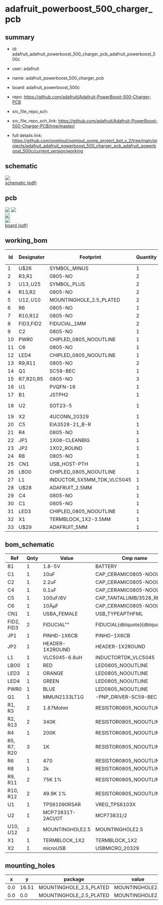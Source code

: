 # adafruit_powerboost_500_charger_pcb
 
## summary 
* id: adafruit_adafruit_powerboost_500_charger_pcb_adafruit_powerboost_500c
* user: adafruit
* name: adafruit_powerboost_500_charger_pcb
* board: adafruit_powerboost_500c
* repo: https://github.com/adafruit/Adafruit-PowerBoost-500-Charger-PCB



* src_file_repo_sch: 
* src_file_repo_sch_link: https://github.com/adafruit/Adafruit-PowerBoost-500-Charger-PCB/tree/master/
* full details link: https://github.com/oomlout/oomlout_oomp_project_bot_v_2/tree/main/projects/adafruit_adafruit_powerboost_500_charger_pcb_adafruit_powerboost_500c/current_version/working  

## schematic  
![](working_schematic_600.png)  
[schematic (pdf)](working_schematic.pdf) 






















## pcb  
![](working_3d_600.png) 
![](working_3d_front_600.png)  
![](working_3d_back_600.png)  
![](working_600.png)  
[board (pdf)](working.pdf)  

## working_bom
| Id | Designator | Footprint | Quantity | Designation | Supplier and ref |  | None | 
| --- | --- | --- | --- | --- | --- | --- | --- | 
| 1 | U$26 | SYMBOL_MINUS | 1 |  |  |  | [''] | 
| 2 | R3,R1 | 0805-NO | 2 | 1.87Mohm |  |  | [''] | 
| 3 | U$13,U$25 | SYMBOL_PLUS | 2 |  |  |  | [''] | 
| 4 | R13,R2 | 0805-NO | 2 | 340K |  |  | [''] | 
| 5 | U$12,U$10 | MOUNTINGHOLE_2.5_PLATED | 2 | MOUNTINGHOLE2.5 |  |  | [''] | 
| 6 | R6 | 0805-NO | 1 | 470 |  |  | [''] | 
| 7 | R10,R12 | 0805-NO | 2 | 49.9K 1% |  |  | [''] | 
| 8 | FID3,FID2 | FIDUCIAL_1MM | 2 | FIDUCIAL" |  |  | [''] | 
| 9 | C2 | 0805-NO | 1 | 2.2uF |  |  | [''] | 
| 10 | PWR0 | CHIPLED_0805_NOOUTLINE | 1 | BLUE |  |  | [''] | 
| 11 | C6 | 0805-NO | 1 | 10ÂµF |  |  | [''] | 
| 12 | LED4 | CHIPLED_0805_NOOUTLINE | 1 | GREEN |  |  | [''] | 
| 13 | R9,R11 | 0805-NO | 2 | 75K 1% |  |  | [''] | 
| 14 | Q1 | SC59-BEC | 1 | MMUN2133LT1G |  |  | [''] | 
| 15 | R7,R20,R5 | 0805-NO | 3 | 1K |  |  | [''] | 
| 16 | U1 | PVQFN-16 | 1 | TPS61090RSAR |  |  | [''] | 
| 17 | B1 | JSTPH2 | 1 | 1.8-5V |  |  | [''] | 
| 18 | U2 | SOT23-5 | 1 | MCP73831T-2ACI/OT |  |  | [''] | 
| 19 | X2 | 4UCONN_20329 | 1 | microUSB |  |  | [''] | 
| 20 | C5 | EIA3528-21_B-R | 1 | 100uF/6V |  |  | [''] | 
| 21 | R4 | 0805-NO | 1 | 200K |  |  | [''] | 
| 22 | JP1 | 1X06-CLEANBIG | 1 |  |  |  | [''] | 
| 23 | JP2 | 1X02_ROUND | 1 |  |  |  | [''] | 
| 24 | R8 | 0805-NO | 1 | 2k |  |  | [''] | 
| 25 | CN1 | USB_HOST-PTH | 1 | USBA_FEMALE |  |  | [''] | 
| 26 | LBO0 | CHIPLED_0805_NOOUTLINE | 1 | RED |  |  | [''] | 
| 27 | L1 | INDUCTOR_5X5MM_TDK_VLC5045 | 1 | VLC5045-6.8uH |  |  | [''] | 
| 28 | U$28 | ADAFRUIT_2.5MM | 1 |  |  |  | [''] | 
| 29 | C4 | 0805-NO | 1 | 0.1uF |  |  | [''] | 
| 30 | C1 | 0805-NO | 1 | 10uF |  |  | [''] | 
| 31 | LED3 | CHIPLED_0805_NOOUTLINE | 1 | ORANGE |  |  | [''] | 
| 32 | X1 | TERMBLOCK_1X2-3.5MM | 1 |  |  |  | [''] | 
| 33 | U$29 | ADAFRUIT_5MM | 1 |  |  |  | [''] | 


## bom_schematic
| Ref | Qnty | Value | Cmp name | Footprint | Description | Vendor | DNP | 
| --- | --- | --- | --- | --- | --- | --- | --- | 
| B1 | 1 | 1.8-5V | BATTERY | working:JSTPH2 |  |  |  | 
| C1 | 1 | 10uF | CAP_CERAMIC0805-NOOUTLINE | working:0805-NO |  |  |  | 
| C2 | 1 | 2.2uF | CAP_CERAMIC0805-NOOUTLINE | working:0805-NO |  |  |  | 
| C4 | 1 | 0.1uF | CAP_CERAMIC0805-NOOUTLINE | working:0805-NO |  |  |  | 
| C5 | 1 | 100uF/6V | CAP_TANTALUMB/3528_REFLOW | working:EIA3528-21_B-R |  |  |  | 
| C6 | 1 | 10ÂµF | CAP_CERAMIC0805-NOOUTLINE | working:0805-NO |  |  |  | 
| CN1 | 1 | USBA_FEMALE | USB_TYPEAPTHFML | working:USB_HOST-PTH |  |  |  | 
| FID2, FID3 | 2 | FIDUCIAL"" | FIDUCIAL{dblquote}{dblquote} | working:FIDUCIAL_1MM |  |  |  | 
| JP1 | 1 | PINHD-1X6CB | PINHD-1X6CB | working:1X06-CLEANBIG |  |  |  | 
| JP2 | 1 | HEADER-1X2ROUND | HEADER-1X2ROUND | working:1X02_ROUND |  |  |  | 
| L1 | 1 | VLC5045-6.8uH | INDUCTORTDK_VLC5045 | working:INDUCTOR_5X5MM_TDK_VLC5045 |  |  |  | 
| LBO0 | 1 | RED | LED0805_NOOUTLINE | working:CHIPLED_0805_NOOUTLINE |  |  |  | 
| LED3 | 1 | ORANGE | LED0805_NOOUTLINE | working:CHIPLED_0805_NOOUTLINE |  |  |  | 
| LED4 | 1 | GREEN | LED0805_NOOUTLINE | working:CHIPLED_0805_NOOUTLINE |  |  |  | 
| PWR0 | 1 | BLUE | LED0805_NOOUTLINE | working:CHIPLED_0805_NOOUTLINE |  |  |  | 
| Q1 | 1 | MMUN2133LT1G | -PNP_DRIVER-SC59-BEC | working:SC59-BEC |  |  |  | 
| R1, R3 | 2 | 1.87Mohm | RESISTOR0805_NOOUTLINE | working:0805-NO |  |  |  | 
| R2, R13 | 2 | 340K | RESISTOR0805_NOOUTLINE | working:0805-NO |  |  |  | 
| R4 | 1 | 200K | RESISTOR0805_NOOUTLINE | working:0805-NO |  |  |  | 
| R5, R7, R20 | 3 | 1K | RESISTOR0805_NOOUTLINE | working:0805-NO |  |  |  | 
| R6 | 1 | 470 | RESISTOR0805_NOOUTLINE | working:0805-NO |  |  |  | 
| R8 | 1 | 2k | RESISTOR0805_NOOUTLINE | working:0805-NO |  |  |  | 
| R9, R11 | 2 | 75K 1% | RESISTOR0805_NOOUTLINE | working:0805-NO |  |  |  | 
| R10, R12 | 2 | 49.9K 1% | RESISTOR0805_NOOUTLINE | working:0805-NO |  |  |  | 
| U1 | 1 | TPS61090RSAR | VREG_TPS6103X | working:PVQFN-16 |  |  |  | 
| U2 | 1 | MCP73831T-2ACI/OT | MCP73831/2 | working:SOT23-5 |  |  |  | 
| U$10, U$12 | 2 | MOUNTINGHOLE2.5 | MOUNTINGHOLE2.5 | working:MOUNTINGHOLE_2.5_PLATED |  |  |  | 
| X1 | 1 | TERMBLOCK_1X2 | TERMBLOCK_1X2 | working:TERMBLOCK_1X2-3.5MM |  |  |  | 
| X2 | 1 | microUSB | USBMICRO_20329 | working:4UCONN_20329 |  |  |  | 


## mounting_holes
| x | y | package | value | ref | size | 
| --- | --- | --- | --- | --- | --- | 
| 0.0 | 16.51 | MOUNTINGHOLE_2.5_PLATED | MOUNTINGHOLE2.5 | U$10 | m3 | 
| 0.0 | 0.0 | MOUNTINGHOLE_2.5_PLATED | MOUNTINGHOLE2.5 | U$12 | m3 | 



